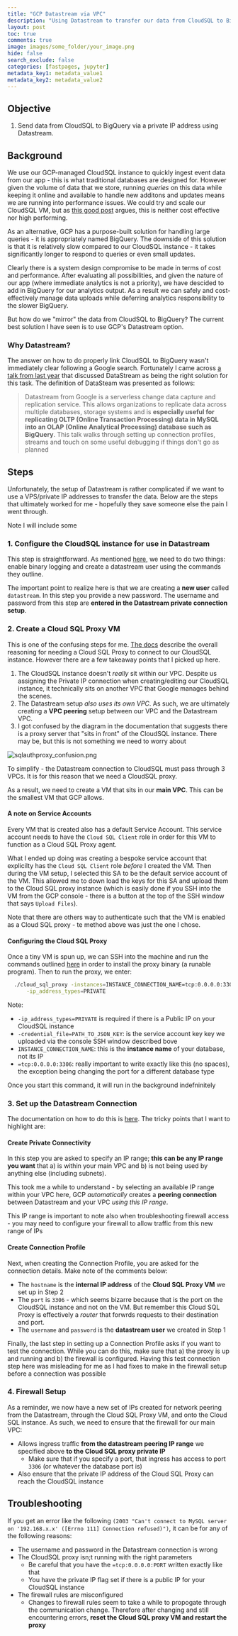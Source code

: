 ```yaml
---
title: "GCP Datastream via VPC"
description: "Using Datastream to transfer our data from CloudSQL to BigQuery using private IP addresses"
layout: post
toc: true
comments: true
image: images/some_folder/your_image.png
hide: false
search_exclude: false
categories: [fastpages, jupyter]
metadata_key1: metadata_value1
metadata_key2: metadata_value2
---
```



## Objective

1. Send data from CloudSQL to BigQuery via a private IP address using Datastream. 

## Background

We use our GCP-managed CloudSQL instance to quickly ingest event data from our app - this is what traditional databases are designed for. However given the volume of data that we store, running *queries* on this data while keeping it online and available to handle new additons and updates means we are running into performance issues. We could try and scale our CloudSQL VM, but as [this good post](https://medium.com/google-cloud/replicate-data-from-bigquery-to-cloud-sql-2b23a08c52b1) argues, this is neither cost effective nor high performing.

As an alternative, GCP has a purpose-built solution for handling large queries - it is appropriately named BigQuery. The downside of this solution is that it is relatively slow compared to our CloudSQL instance - it takes significantly longer to respond to queries or even small updates.

Clearly there is a system design compromise to be made in terms of cost and performance. After evaluating all possibilities, and given the nature of our app (where immediate analytics is not a priority), we have descided to add in BigQuery for our analytics output. As a result we can safely and cost-effectively manage data uploads while deferring analytics responsibility to the slower BigQuery.

But how do we "mirror" the data from CloudSQL to BigQuery? The current best solution I have seen is to use GCP's Datastream option.

### Why Datastream?

The answer on how to do properly link CloudSQL to BigQuery wasn't immediately clear following a Google search. Fortunately I came across [a talk from last year](https://gdg.community.dev/events/details/google-gdg-san-diego-presents-practical-datastream-cloudsql-to-bigquery-change-data-capture-on-google-cloud/) that discussed DataStream as being the right solution for this task. The definition of DataSteam was presented as follows:

> Datastream from Google is a serverless change data capture and replication service. This allows organizations to replicate data across multiple databases, storage systems and is **especially useful for replicating OLTP (Online Transaction Processing) data in MySQL into an OLAP (Online Analytical Processing) database such as BigQuery**. This talk walks through setting up connection profiles, streams and touch on some useful debugging if things don't go as planned

## Steps

Unfortunately, the setup of Datastream is rather complicated if we want to use a VPS/private IP addresses to transfer the data. Below are the steps that ultimately worked for me - hopefully they save someone else the pain I went through.

Note I will include some 

### 1. Configure the CloudSQL instance for use in Datastream

This step is straightforward. As mentioned [here](https://cloud.google.com/datastream/docs/configure-your-source-mysql-database#cloudsqlformysql), we need to do two things: enable binary logging and create a datastream user using the commands they outline.

The important point to realize here is that we are creating a **new user** called `datastream`. In this step you provide a new password. The username and password from this step are **entered in the Datastream private connection setup**.

### 2. Create a Cloud SQL Proxy VM

This is one of the confusing steps for me. [The docs](https://cloud.google.com/datastream/docs/private-connectivity) describe the overall reasoning for needing a Cloud SQL Proxy to connect to our CloudSQL instance. However there are a few takeaway points that I picked up here.

1. The CloudSQL instance doesn't *really* sit within our VPC. Despite us assigning the Private IP connection when creating/editing our CloudSQL instance, it technically sits on another VPC that Google manages behind the scenes. 
2. The Datastream setup *also uses its own VPC*. As such, we are ultimately creating a **VPC peering** setup between our VPC and the Datastream VPC.
3. I got confused by the diagram in the documentation that suggests there is a proxy server that "sits in front" of the CloudSQL instance. There may be, but this is not something we need to worry about

![sqlauthproxy_confusion.png](https://storage.googleapis.com/craigstanton-public-assets/images/vpc/sqlauthproxy_confusion.png)


To simplify - the Datastream connection to CloudSQL must pass through 3 VPCs. It is for this reason that we need a CloudSQL proxy.

As a result, we need to create a VM that sits in our **main VPC**. This can be the smallest VM that GCP allows. 

#### A note on Service Accounts

Every VM that is created also has a default Service Account. This service account needs to have the  `Cloud SQL Client` role in order for this VM to function as a Cloud SQL Proxy agent. 

What I ended up doing was creating a bespoke service account that explicilty has the `Cloud SQL Client` role *before* I created the VM. Then during the VM setup, I selected this SA to be the default service account of the VM. This allowed me to down load the keys for this SA and upload them to the Cloud SQL proxy instance (which is easily done if you SSH into the VM from the GCP console - there is a button at the top of the SSH window that says `Upload Files`). 

Note that there are others way to authenticate such that the VM is enabled as a Cloud SQL proxy - te method above was just the one I chose.

#### Configuring the Cloud SQL Proxy

Once a tiny VM is spun up, we can SSH into the machine and run the commands outlined [here](https://cloud.google.com/sql/docs/mysql/connect-admin-proxy#install) in order to install the proxy binary (a runable program). Then to run the proxy, we enter:

```bash
  ./cloud_sql_proxy -instances=INSTANCE_CONNECTION_NAME=tcp:0.0.0.0:3306 -credential_file=PATH_TO_JSON_KEY \
	  -ip_address_types=PRIVATE
```

Note:
* `-ip_address_types=PRIVATE` is required if there is a Public IP on your CloudSQL instance
* `-credential_file=PATH_TO_JSON_KEY`: is the service account key key we uploaded via the console SSH window described bove
* `INSTANCE_CONNECTION_NAME`: this is the **instance name** of your database, not its IP
* `=tcp:0.0.0.0:3306`: really important to write exactly like this (no spaces), the exception being changing the port for a different database type

Once you start this command, it will run in the background indefninitely

### 3. Set up the Datastream Connection

The documentation on how to do this is [here](https://cloud.google.com/datastream/docs/create-a-private-connectivity-configuration). The tricky points that I want to highlight are:

#### Create Private Connectivity

In this step you are asked to specify an IP range; **this can be any IP range you want** that a) is within your main VPC and b) is not being used by anything else (including subnets).

This took me a while to understand - by selecting an available IP range within your VPC here, GCP *automatically* creates a **peering connection** between Datastream and your VPC *using this IP range*.

This IP range is important to note also when troubleshooting firewall access - you may need to configure your firewall to allow traffic from this new range of IPs

#### Create Connection Profile

Next, when creating the Connection Profile, you are asked for the connection details. Make note of the comments below:
* The `hostname` is the **internal IP address** of the **Cloud SQL Proxy VM** we set up in Step 2
* The `port` is `3306` - which seems bizarre because that is the port on the CloudSQL instance and not on the VM. But remember this Cloud SQL Proxy is effectively a *router* that forwrds requests to their destination and port.
* The `username` and `password` is the **datastream user** we created in Step 1

Finally, the last step in setting up a Connection Profile asks if you want to test the connection. While you can do this, make sure that a) the proxy is up and running and b) the firewall is configured. Having this test connection step here was misleading for me as I had fixes to make in the firewall setup before a connection was possible

### 4. Firewall Setup

As a reminder, we now have a new set of IPs created for network peering from the Datastream, through the Cloud SQL Proxy VM, and onto the Cloud SQL instance. As such, we need to ensure that the firewall for our main VPC:

* Allows ingress traffic **from the datastream peering IP range** we specified above **to the Cloud SQL proxy private IP**
	* Make sure that if you specify a port, that ingress has access to port `3306` (or whatever the database port is)
* Also ensure that the private IP address of the Cloud SQL Proxy can reach the CloudSQL instance

## Troubleshooting

If you get an error like the following `(2003 "Can't connect to MySQL server on '192.168.x.x' ([Errno 111] Connection refused)")`, it can be for any of the following reasons:

* The username and password in the Datastream connection is wrong
* The CloudSQL proxy isn;t running with the right parameters
	* Be careful that you have the `=tcp:0.0.0.0:PORT` written exactly like that
	* You have the private IP flag set if there is a public IP for your CloudSQL instance
* The firewall rules are misconfigured
	* Changes to firewall rules seem to take a while to propogate through the communication change. Therefore after changing and still encountering errors, **reset the Cloud SQL proxy VM and restart the proxy**




